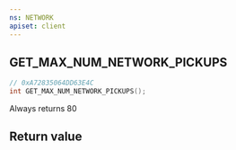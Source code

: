 ```yaml
---
ns: NETWORK
apiset: client
---
```

## GET_MAX_NUM_NETWORK_PICKUPS

```c
// 0xA72835064DD63E4C
int GET_MAX_NUM_NETWORK_PICKUPS();
```

Always returns 80


## Return value